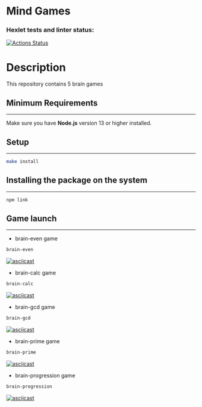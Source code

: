 # Mind Games

### Hexlet tests and linter status:
[![Actions Status](https://github.com/1Forcas1/frontend-project-44/workflows/hexlet-check/badge.svg)](https://github.com/1Forcas1/frontend-project-44/actions)

# Description

This repository contains 5 brain games

## Minimum Requirements
___

Make sure you have **Node.js** version 13 or higher installed.

## Setup
___

```bash
make install 
```
## Installing the package on the system
___

```bash
npm link
```

## Game launch
___

* brain-even game

```bash
brain-even
```

[![asciicast](https://asciinema.org/a/543112.svg)](https://asciinema.org/a/543112)

* brain-calc game

```bash
brain-calc
```
[![asciicast](https://asciinema.org/a/544015.svg)](https://asciinema.org/a/544015)

* brain-gcd game

```bash
brain-gcd
```
[![asciicast](https://asciinema.org/a/544027.svg)](https://asciinema.org/a/544027)

* brain-prime game

```bash
brain-prime
```
[![asciicast](https://asciinema.org/a/544102.svg)](https://asciinema.org/a/544102)

* brain-progression game

```bash
brain-progression
```

[![asciicast](https://asciinema.org/a/544074.svg)](https://asciinema.org/a/544074)
